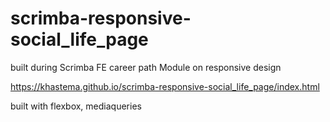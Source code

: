 # scrimba-responsive-social_life_page
built during Scrimba FE career path Module on responsive design

https://khastema.github.io/scrimba-responsive-social_life_page/index.html


built with flexbox, mediaqueries
